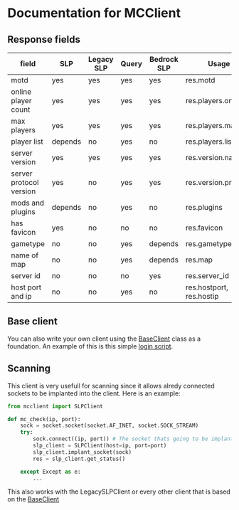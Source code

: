 # Documentation for MCClient

## Response fields
| field                   | SLP     | Legacy SLP | Query | Bedrock SLP | Usage                    |
| ----------------------- | ------- | ---------- | ----- | ----------- | ------------------------ |
| motd                    | yes     | yes        | yes   | yes         | res.motd                 |
| online player count     | yes     | yes        | yes   | yes         | res.players.online       |
| max players             | yes     | yes        | yes   | yes         | res.players.max          |
| player list             | depends | no         | yes   | no          | res.players.list         |
| server version          | yes     | yes        | yes   | yes         | res.version.name         |
| server protocol version | yes     | no         | yes   | yes         | res.version.protocol     |
| mods and plugins        | depends | no         | yes   | no          | res.plugins              |
| has favicon             | yes     | no         | no    | no          | res.favicon              |
| gametype                | no      | no         | yes   | depends     | res.gametype             |
| name of map             | no      | no         | yes   | depends     | res.map                  |
| server id               | no      | no         | no    | yes         | res.server_id            |
| host port and ip        | no      | no         | yes   | no          | res.hostport, res.hostip |


## Base client
You can also write your own client using the [BaseClient](https://github.com/Sch8ill/MCClient-lib/blob/master/mcclient/base_client.py "github.com/Sch8ill/MCClient-lib/mcclient/base_client.py") class as a foundation.
An example of this is this simple [login script](https://github.com/Sch8ill/MCClient-lib/blob/master/examples/login.py "github.com/Sch8ill/MCClient-lib/examples/login.py").


## Scanning
This client is very usefull for scanning since it allows alredy connected sockets to be implanted into the client.
Here is an example:
```python
from mcclient import SLPClient

def mc_check(ip, port):
    sock = socket.socket(socket.AF_INET, socket.SOCK_STREAM)
    try:
        sock.connect((ip, port)) # The socket thats going to be implanted has to be connected
        slp_client = SLPClient(host=ip, port=port)
        slp_client.implant_socket(sock)
        res = slp_client.get_status()

    except Except as e:
        ...
```

This also works with the LegacySLPClient or every other client that is based on the [BaseClient](https://github.com/Sch8ill/MCClient-lib/blob/master/docs.md#Base-client "baseClient")